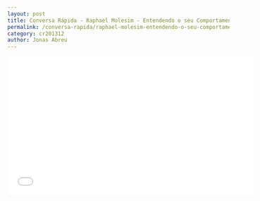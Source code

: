 ```yaml
---
layout: post
title: Conversa Rápida - Raphael Molesim - Entendendo o seu Comportamento
permalink: /conversa-rapida/raphael-molesim-entendendo-o-seu-comportamento
category: cr201312
author: Jonas Abreu
---
```


<iframe width="560" height="315" src="//www.youtube.com/embed/zIIgBgPRA9Q" frameborder="0" allowfullscreen></iframe>
